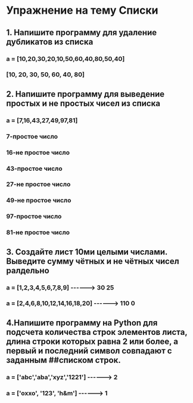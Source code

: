 # Упражнение на тему Списки
## 1. Напишите программу для удаление дубликатов из списка
###                a = [10,20,30,20,10,50,60,40,80,50,40]
###                    [10, 20, 30, 50, 60, 40, 80]
## 2. Напишите программу для выведение простых и не простых чисел из списка
###                a = [7,16,43,27,49,97,81]
###                    7-простое число
###                    16-не простое число
###                    43-простое число
###                    27-не простое число
###                    49-не простое число
###                    97-простое число
###                    81-не простое число
## 3. Создайте лист 10ми целыми числами. Выведите сумму чётных и не чётных чисел ралдельно
               
###               a = [1,2,3,4,5,6,7,8,9] ------> 30 25
###               a = [2,4,6,8,10,12,14,16,18,20] ------> 110 0
## 4.Напишите программу на Python для подсчета количества строк элементов листа, длина строки которых равна 2 или более, а первый и последний символ совпадают с заданным ##списком строк.             
###               a = ['abc','aba','xyz','1221'] ------> 2
###               a = ['oxxo', '123', 'h&m'] ------> 1
